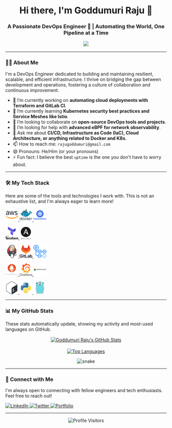 <h1 align="center">
  Hi there, I'm Goddumuri Raju 👋
</h1>
<h3 align="center">
  A Passionate DevOps Engineer 🚀 | Automating the World, One Pipeline at a Time
</h3>

<p align="center">
  <img src="https://media.giphy.com/media/v1.Y2lkPTc5MGI3NjExdDcyNXVrY2J2eGZncWw4b3ZqYnU3c3N0anY5aG9uNHR0Mmt4ODllNiZlcD12MV9pbnRlcm5hbF9naWZfYnlfaWQmY3Q9Zw/3oKIPnAiaMCws8nOsE/giphy.gif" width="400" />
</p>


---

### 👨‍💻 About Me

I'm a DevOps Engineer dedicated to building and maintaining resilient, scalable, and efficient infrastructure. I thrive on bridging the gap between development and operations, fostering a culture of collaboration and continuous improvement.

- 🔭 I’m currently working on **automating cloud deployments with Terraform and GitLab CI**.
- 🌱 I’m currently learning **Kubernetes security best practices and Service Meshes like Istio**.
- 👯 I’m looking to collaborate on **open-source DevOps tools and projects**.
- 🤔 I’m looking for help with **advanced eBPF for network observability**.
- 💬 Ask me about **CI/CD, Infrastructure as Code (IaC), Cloud Architecture, or anything related to Docker and K8s**.
- 📫 How to reach me: `rajugoddumuri@gmail.com`
- 😄 Pronouns: He/Him (or your pronouns)
- ⚡ Fun fact: I believe the best `uptime` is the one you don't have to worry about.

---

### 🛠️ My Tech Stack

Here are some of the tools and technologies I work with. This is not an exhaustive list, and I'm always eager to learn more!

<p align="left">
  <a href="https://aws.amazon.com" target="_blank" rel="noreferrer"> <img src="https://raw.githubusercontent.com/devicons/devicon/master/icons/amazonwebservices/amazonwebservices-original-wordmark.svg" alt="aws" width="40" height="40"/> </a>
  <a href="https://www.docker.com/" target="_blank" rel="noreferrer"> <img src="https://raw.githubusercontent.com/devicons/devicon/master/icons/docker/docker-original-wordmark.svg" alt="docker" width="40" height="40"/> </a>
  <a href="https://kubernetes.io" target="_blank" rel="noreferrer"> <img src="https://raw.githubusercontent.com/devicons/devicon/master/icons/kubernetes/kubernetes-plain-wordmark.svg" alt="kubernetes" width="40" height="40"/> </a>
  
  <a href="https://www.terraform.io/" target="_blank" rel="noreferrer"> <img src="https://raw.githubusercontent.com/devicons/devicon/master/icons/terraform/terraform-original-wordmark.svg" alt="terraform" width="40" height="40"/> </a>
  <a href="https://www.ansible.com/" target="_blank" rel="noreferrer"> <img src="https://raw.githubusercontent.com/devicons/devicon/master/icons/ansible/ansible-original-wordmark.svg" alt="ansible" width="40" height="40"/> </a>
  
  <a href="https://www.jenkins.io" target="_blank" rel="noreferrer"> <img src="https://raw.githubusercontent.com/devicons/devicon/master/icons/jenkins/jenkins-original.svg" alt="jenkins" width="40" height="40"/> </a>
  <a href="https://about.gitlab.com/" target="_blank" rel="noreferrer"> <img src="https://raw.githubusercontent.com/devicons/devicon/master/icons/gitlab/gitlab-original-wordmark.svg" alt="gitlab" width="40" height="40"/> </a>
  <a href="https://github.com/features/actions" target="_blank" rel="noreferrer"> <img src="https://raw.githubusercontent.com/devicons/devicon/master/icons/githubactions/githubactions-original.svg" alt="githubactions" width="40" height="40"/> </a>
  
  <a href="https://prometheus.io/" target="_blank" rel="noreferrer"> <img src="https://raw.githubusercontent.com/devicons/devicon/master/icons/prometheus/prometheus-original-wordmark.svg" alt="prometheus" width="40" height="40"/> </a>
  <a href="https://grafana.com" target="_blank" rel="noreferrer"> <img src="https://raw.githubusercontent.com/devicons/devicon/master/icons/grafana/grafana-original-wordmark.svg" alt="grafana" width="40" height="40"/> </a>
  <a href="https://www.elastic.co/what-is/elk-stack" target="_blank" rel="noreferrer"> <img src="https://raw.githubusercontent.com/devicons/devicon/master/icons/elasticsearch/elasticsearch-original-wordmark.svg" alt="elk" width="40" height="40"/> </a>

  <a href="https://www.gnu.org/software/bash/" target="_blank" rel="noreferrer"> <img src="https://raw.githubusercontent.com/devicons/devicon/master/icons/bash/bash-original.svg" alt="bash" width="40" height="40"/> </a>
  <a href="https://www.python.org" target="_blank" rel="noreferrer"> <img src="https://raw.githubusercontent.com/devicons/devicon/master/icons/python/python-original.svg" alt="python" width="40" height="40"/> </a>
  <a href="https://golang.org" target="_blank" rel="noreferrer"> <img src="https://raw.githubusercontent.com/devicons/devicon/master/icons/go/go-original.svg" alt="go" width="40" height="40"/> </a>
</p>

---

### 📊 My GitHub Stats

These stats automatically update, showing my activity and most-used languages on GitHub.

<p align="center">
  <a href="https://github.com/anuraghazra/github-readme-stats">
    <img align="center" src="https://github-readme-stats.vercel.app/api?username=GoddumuriRaju&show_icons=true&theme=tokyonight&hide_border=true&include_all_commits=true&count_private=true" alt="Goddumuri Raju's GitHub Stats"/>
  </a>
  <br><br>
  <a href="https://github.com/anuraghazra/github-readme-stats">
    <img align="center" src="https://github-readme-stats.vercel.app/api/top-langs/?username=GoddumuriRaju&layout=compact&theme=tokyonight&hide_border=true" alt="Top Languages"/>
  </a>
</p>

<p align="center">
  <img src="https://raw.githubusercontent.com/GoddumuriRaju/[your-github-username]/output/github-contribution-grid-snake.svg" alt="snake">
</p>

---

### 🔗 Connect with Me

I'm always open to connecting with fellow engineers and tech enthusiasts. Feel free to reach out!

<p align="left">
  <a href="[your-linkedin-url]" target="_blank">
    <img src="https://www.linkedin.com/in/goddumuri-raju-43a700215?style=for-the-badge&logo=linkedin&logoColor=white" alt="LinkedIn"/>
  </a>
  <a href="[your-twitter-url]" target="_blank">
    <img src="https://img.shields.io/badge/Twitter-1DA1F2?style=for-the-badge&logo=twitter&logoColor=white" alt="Twitter"/>
  </a>
  <a href="[your-personal-website-or-blog-url]" target="_blank">
    <img src="https://img.shields.io/badge/Portfolio-Website-blue?style=for-the-badge&logo=google-chrome&logoColor=white" alt="Portfolio"/>
  </a>
</p>

---

<p align="center">
  <img src="https://komarev.com/ghpvc/?username=GoddumuriRaju&label=Profile%20Visitors&color=blueviolet&style=flat-square" alt="Profile Visitors" />
</p>
